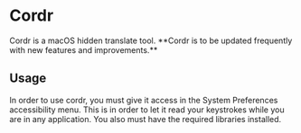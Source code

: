 <h1> Cordr</h1>
Cordr is a macOS hidden translate tool.
**Cordr is to be updated frequently with new features and improvements.**


<h2>Usage</h3>
In order to use cordr, you must give it access in the System Preferences accessibility menu. This is in order to let it read your keystrokes while you are in any application. You also must have the required libraries installed.
